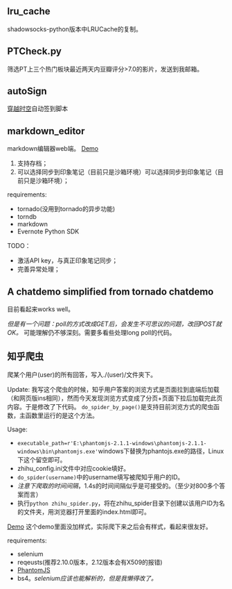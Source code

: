 
## lru_cache
shadowsocks-python版本中LRUCache的复制。

## PTCheck.py
筛选PT上三个热门板块最近两天内豆瓣评分>7.0的影片，发送到我邮箱。

## autoSign
[穿越时空](http://www.go-out.cc)自动签到脚本

## markdown_editor
markdown编辑器web端。 [Demo](http://138.68.18.245:9876/)

1. 支持存档；
2. 可以选择同步到印象笔记（目前只是沙箱环境）可以选择同步到印象笔记（目前只是沙箱环境）；

requirements:
- tornado(没用到tornado的异步功能)
- torndb
- markdown
- Evernote Python SDK

TODO：
- 激活API key，与真正印象笔记同步；
- 完善异常处理；

## A chatdemo simplified from tornado chatdemo
目前看起来works well。

*但是有一个问题：poll的方式改成GET后，会发生不可思议的问题，改回POST就OK。* 可能理解仍不够深刻。需要多看些处理long poll的代码。

## 知乎爬虫
爬某个用户(user)的所有回答，写入./(user)/文件夹下。

Update:
我写这个爬虫的时候，知乎用户答案的浏览方式是页面拉到底端后加载（和网页版ins相同），然而今天发现浏览方式变成了分页+页面下拉后加载完此页内容。于是修改了下代码。
`do_spider_by_page()`是支持目前浏览方式的爬虫函数，主函数里运行的是这个方法。

Usage:
- `executable_path=r'E:\phantomjs-2.1.1-windows\phantomjs-2.1.1-windows\bin\phantomjs.exe'`windows下替换为phantojs.exe的路径，Linux下这个留空即可。
- zhihu_config.ini文件中对应cookie填好。
- `do_spider(username)`中的username填写被爬知乎用户的ID。
- *注意下爬取的时间间隔*，1.4s的时间间隔似乎是可接受的。（至少对800多个答案而言）
- 执行`python zhihu_spider.py`，将在zhihu_spider目录下创建以该用户ID为名的文件夹，用浏览器打开里面的index.html即可。

[Demo](http://138.68.18.245:9888/spiderdemo)
这个demo里面没加样式，实际爬下来之后会有样式，看起来很友好。

requirements:
- selenium
- reqeusts(推荐2.10.0版本，2.12版本会有X509的报错)
- [PhantomJS](http://phantomjs.org/)
- bs4。*selenium应该也能解析的，但是我懒得改了。*

